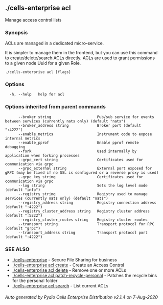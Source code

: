 ## ./cells-enterprise acl

Manage access control lists

### Synopsis

ACLs are managed in a dedicated micro-service.

It is simpler to manage them in the frontend, but you can use this command to create/delete/search ACLs directly.
ACLs are used to grant permissions to a given node Uuid for a given Role.


```
./cells-enterprise acl [flags]
```

### Options

```
  -h, --help   help for acl
```

### Options inherited from parent commands

```
      --broker string                     Pub/sub service for events between services (currently nats only) (default "nats")
      --broker_address string             Broker port (default ":4222")
      --enable_metrics                    Instrument code to expose internal metrics
      --enable_pprof                      Enable pprof remote debugging
      --fork                              Used internally by application when forking processes
      --grpc_cert string                  Certificates used for communication via grpc
      --grpc_external string              External port exposed for gRPC (may be fixed if no SSL is configured or a reverse proxy is used)
      --grpc_key string                   Certificates used for communication via grpc
      --log string                        Sets the log level mode (default "info")
      --registry string                   Registry used to manage services (currently nats only) (default "nats")
      --registry_address string           Registry connection address (default ":4222")
      --registry_cluster_address string   Registry cluster address (default ":5222")
      --registry_cluster_routes string    Registry cluster routes
      --transport string                  Transport protocol for RPC (default "grpc")
      --transport_address string          Transport protocol port (default ":4222")
```

### SEE ALSO

* [./cells-enterprise](./cells-enterprise)	 - Secure File Sharing for business
* [./cells-enterprise acl create](./cells-enterprise-acl-create)	 - Create an Access Control
* [./cells-enterprise acl delete](./cells-enterprise-acl-delete)	 - Remove one or more ACLs
* [./cells-enterprise acl patch-recycle-personal](./cells-enterprise-acl-patch-recycle-personal)	 - Patches the recycle bins for the personal folder
* [./cells-enterprise acl search](./cells-enterprise-acl-search)	 - List current ACLs

###### Auto generated by Pydio Cells Enterprise Distribution v2.1.4 on 7-Aug-2020
